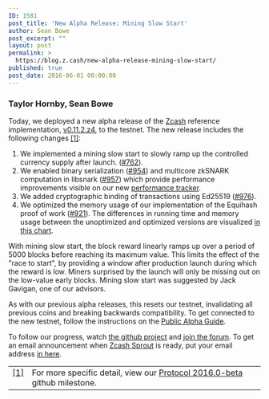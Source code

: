 ```yaml
---
ID: 1581
post_title: 'New Alpha Release: Mining Slow Start'
author: Sean Bowe
post_excerpt: ""
layout: post
permalink: >
  https://blog.z.cash/new-alpha-release-mining-slow-start/
published: true
post_date: 2016-06-01 00:00:00
---
```

<h3 class="author">Taylor Hornby, Sean Bowe</h3>
<p>Today, we deployed a new alpha release of the <a class="reference external" href="https://github.com/zcash">Zcash</a> reference
implementation, <a class="reference external" href="https://github.com/zcash/zcash/releases/tag/v0.11.2.z4">v0.11.2.z4</a>, to the testnet. The new release includes the following changes <a class="footnote-reference" href="#id2" id="id1">[1]</a>:</p>
<ol class="arabic simple"><li>We implemented a mining slow start to slowly ramp up the controlled currency supply after launch. (<a class="reference external" href="https://github.com/zcash/zcash/issues/762">#762</a>).</li>
<li>We enabled binary serialization (<a class="reference external" href="https://github.com/zcash/zcash/issues/954">#954</a>) and multicore zkSNARK computation in libsnark (<a class="reference external" href="https://github.com/zcash/zcash/issues/957">#957</a>) which provide performance improvements visible on our new <a class="reference external" href="https://speed.z.cash/comparison/?exe=1%2B9%2C1%2B25&amp;ben=7%2C2&amp;env=1&amp;hor=false&amp;bas=none&amp;chart=normal+bars">performance tracker</a>.</li>
<li>We added cryptographic binding of transactions using Ed25519 (<a class="reference external" href="https://github.com/zcash/zcash/issues/976">#976</a>).</li>
<li>We optimized the memory usage of our implementation of the Equihash proof of work (<a class="reference external" href="https://github.com/zcash/zcash/issues/921">#921</a>). The differences in running time and memory usage between the unoptimized and optimized versions are visualized <a class="reference external" href="https://speed.z.cash/comparison/?exe=1%2B9%2C1%2B25&amp;ben=9%2C4&amp;env=1&amp;hor=false&amp;bas=none&amp;chart=normal+bars">in this chart</a>.</li>
</ol><p>With mining slow start, the block reward linearly ramps up over a period of 5000 blocks before reaching its maximum value. This limits the effect of the "race to start", by providing a window after production launch during which the reward is low. Miners surprised by the launch will only be missing out on the low-value early blocks. Mining slow start was suggested by Jack Gavigan, one of our advisors.</p>
<p>As with our previous alpha releases, this resets our testnet, invalidating all previous coins and breaking backwards compatibility. To get connected to the new testnet, follow the instructions on the <a class="reference external" href="https://github.com/zcash/zcash/wiki/Public-Alpha-Guide">Public Alpha Guide</a>.</p>
<p>To follow our progress, watch <a class="reference external" href="https://github.com/zcash/zcash/milestones">the github project</a> and <a class="reference external" href="https://forum.z.cash/">join the forum</a>. To get an email announcement when <a class="reference external" href="/sprout-roadmap/">Zcash Sprout</a> is ready, put your email address <a class="reference external" href="https://z.cash/#launch-notification">in here</a>.</p>
<table class="docutils footnote" frame="void" id="id2" rules="none"><colgroup><col class="label"/><col/></colgroup><tbody valign="top"><tr><td class="label"><a class="fn-backref" href="#id1">[1]</a></td><td>For more specific detail, view our <a class="reference external" href="https://github.com/zcash/zcash/issues?q=milestone%3A%22Protocol+2016.0-beta%22+is%3Aclosed">Protocol 2016.0-beta</a> github milestone.</td></tr></tbody></table>